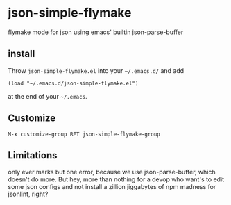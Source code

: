 # json-simple-flymake
flymake mode for json using emacs' builtin json-parse-buffer

## install ##

Throw `json-simple-flymake.el` into your `~/.emacs.d/` and add 

    (load "~/.emacs.d/json-simple-flymake.el")
	
at the end of your `~/.emacs`.

## Customize ##

    M-x customize-group RET json-simple-flymake-group
	
## Limitations ##

only ever marks but one error, because we use json-parse-buffer, which
doesn't do more. But hey, more than nothing for a devop who want's to
edit some json configs and not install a zillion jiggabytes of npm
madness for jsonlint, right?
